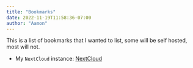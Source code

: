 ```yaml
---
title: "Bookmarks"
date: 2022-11-19T11:58:36-07:00
author: "Aamon"
---
```


This is a list of bookmarks that I wanted to list, some will be self hosted, most will not.

* My `NextCloud` instance: [NextCloud](http://aamonserver:81)
